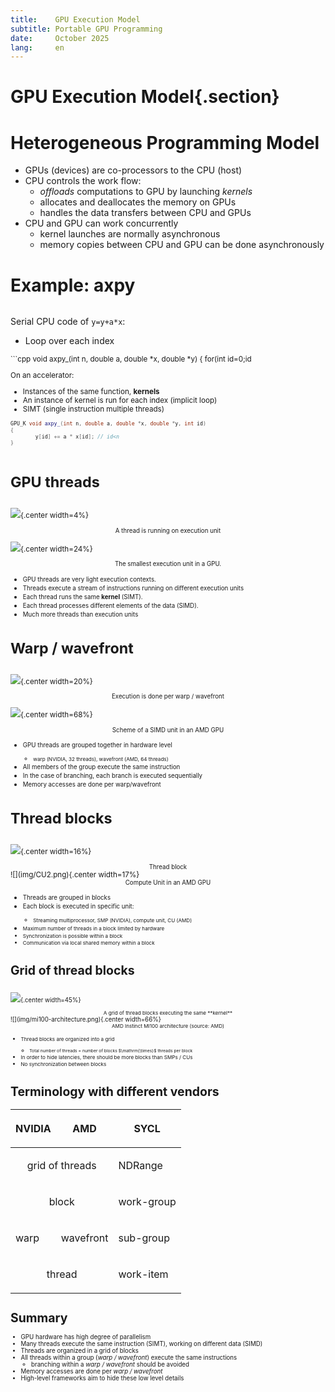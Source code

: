 ```yaml
---
title:    GPU Execution Model
subtitle: Portable GPU Programming
date:     October 2025
lang:     en
---
```



# GPU Execution Model{.section}

#  Heterogeneous Programming Model

- GPUs (devices) are co-processors to the CPU (host)
- CPU controls the work flow:
  - *offloads* computations to GPU by launching *kernels*
  - allocates and deallocates the memory on GPUs
  - handles the data transfers between CPU and GPUs
- CPU and GPU can work concurrently
   - kernel launches are normally asynchronous
   - memory copies between CPU and GPU can be done asynchronously

# Example: axpy

<div class="column">

Serial CPU code of `y=y+a*x`:

- Loop over each index

<small>
```cpp
void axpy_(int n, double a, double *x, double *y)
{
    for(int id=0;id<n; id++) {
        y[id] += a * x[id];
    }
}
```
</small>
</div>

<div class="column">

On an accelerator:

- Instances of the same function, **kernels**
- An instance of kernel is run for each index (implicit loop)
- SIMT (single instruction multiple threads)
<small>

```cpp
GPU_K void axpy_(int n, double a, double *x, double *y, int id)
{
        y[id] += a * x[id]; // id<n
}

```
</small>

</div>

# GPU threads

<div class="column">


![](img/work_item.png){.center width=4%}

<div align="center"><small>A thread is running on execution unit</small></div>

</div>

<div class="column">

![](img/amd_simd_lanet.png){.center width=24%} 

<div align="center"><small>The smallest execution unit in a GPU.</small></div>
</div>

<ul>
  <li><small>GPU threads are very light execution contexts.</small></li>
  <li><small>Threads execute a stream of instructions running on different execution units</small></li>
  <li><small>Each thread runs the same <strong>kernel</strong> (SIMT).</small></li>
  <li><small>Each thread processes different elements of the data (SIMD).</small></li>
  <li><small>Much more threads than execution units</small></li>
</ul>


# Warp / wavefront

<div class="column">


![](img/sub_group.png){.center width=20%}

<div align="center"><small>Execution is done per warp / wavefront</small></div>

</div>

<div class="column">

![](img/amd_simd_unit.png){.center width=68%} 

<div align="center"><small>Scheme of a SIMD unit in an AMD GPU</small></div>
</div>

<ul>
  <li><small>GPU threads are grouped together in hardware level
    <ul>
      <li><small>warp (NVIDIA, 32 threads), wavefront (AMD, 64 threads)</small></li>
    </ul>
  </small></li>
  <li><small>All members of the group execute the same instruction</small></li>
  <li><small>In the case of branching, each branch is executed sequentially</small></li>
  <li><small>Memory accesses are done per warp/wavefront</small></li>
</ul>


# Thread blocks

<div class="column">

![](img/work_group.png){.center width=16%}

<div align="center"><small>Thread block</small></div>

</div>

<div class="column">
![](img/CU2.png){.center width=17%}

<div align="center"><small>Compute Unit in an AMD GPU</small></div>
</div>

<ul>
  <li><small>Threads are grouped in blocks</small></li>
  <li><small>Each block is executed in specific unit: 
    <ul>
      <li><small>Streaming multiprocessor, SMP (NVIDIA), compute unit, CU (AMD)</small></li>
    </ul>
  <li><small>Maximum number of threads in a block limited by hardware</small></li>
  <li><small>Synchronization is possible within a block</small></li>
  <li><small>Communication via local shared memory within a block</small></li>
</ul>


# Grid of thread blocks

<div class="column">

![](img/Grid_threads.png){.center width=45%}

<div align="center"><small>A grid of thread blocks executing the same **kernel**</small></div>

</div>

<div class="column">
![](img/mi100-architecture.png){.center width=66%}

<div align="center"><small>AMD Instinct MI100 architecture (source: AMD)</small></div>
</div>

<ul>
  <li><small>Thread blocks are organized into a grid
    <ul>
      <li><small>Total number of threads = number of blocks $\mathrm{\times}$ threads per block</small></li>
    </ul>
  </small></li>
  <li><small>In order to hide latencies, there should be more blocks than SMPs / CUs</small></li>
  <li><small>No synchronization between blocks</small></li>
</ul>


# Terminology with different vendors


<table class="docutils align-center" id="id7">
<thead>
<tr class="row-odd"><th class="head"><p>NVIDIA</p></th>
<th class="head"><p>AMD</p></th>
<th class="head"><p>SYCL</p></th>
</tr>
</thead>
<tbody>
<tr class="row-even"><td style="text-align: center"; colspan="2"><p>grid of threads</p></td>
<td><p>NDRange</p></td>
</tr>
<tr class="row-odd"><td style="text-align: center"; colspan="2"><p>block</p></td>
<td><p>work-group</p></td>
</tr>
<tr class="row-even"><td><p>warp</p></td>
<td><p>wavefront</p></td>
<td><p>sub-group</p></td>
</tr>
<tr class="row-odd"><td style="text-align: center"; colspan="2"><p>thread</p></td>
<td><p>work-item</p></td>
</tr>
</tbody>
</table>

# Summary

- GPU hardware has high degree of parallelism
- Many threads execute the same instruction (SIMT), working on different data (SIMD)
- Threads are organized in a grid of blocks 
- All threads within a group (*warp / wavefront*) execute the same instructions
    - branching within a *warp / wavefront* should be avoided
- Memory accesses are done per *warp / wavefront*
- High-level frameworks aim to hide these low level details



